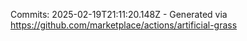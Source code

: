 Commits: 2025-02-19T21:11:20.148Z - Generated via https://github.com/marketplace/actions/artificial-grass
<br>
